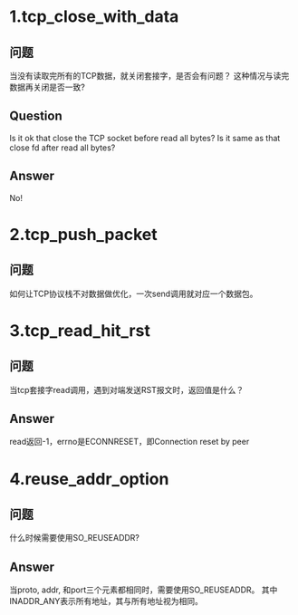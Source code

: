 # 1.tcp_close_with_data

## 问题

当没有读取完所有的TCP数据，就关闭套接字，是否会有问题？
这种情况与读完数据再关闭是否一致?

## Question

Is it ok that close the TCP socket before read all bytes?
Is it same as that close fd after read all bytes?

## Answer
No!

# 2.tcp_push_packet

## 问题

如何让TCP协议栈不对数据做优化，一次send调用就对应一个数据包。


# 3.tcp_read_hit_rst

## 问题


当tcp套接字read调用，遇到对端发送RST报文时，返回值是什么？

## Answer

read返回-1，errno是ECONNRESET，即Connection reset by peer


# 4.reuse_addr_option


## 问题


什么时候需要使用SO_REUSEADDR?


## Answer


当proto, addr, 和port三个元素都相同时，需要使用SO_REUSEADDR。
其中INADDR_ANY表示所有地址，其与所有地址视为相同。





